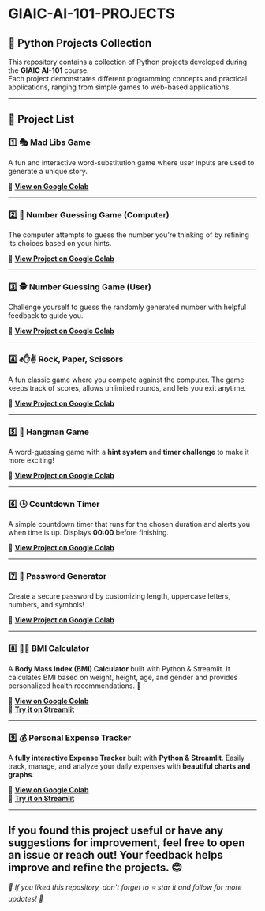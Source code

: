 # GIAIC-AI-101-PROJECTS  

## 🚀 Python Projects Collection  

This repository contains a collection of Python projects developed during the **GIAIC AI-101** course.  
Each project demonstrates different programming concepts and practical applications, ranging from simple games to web-based applications.  

---

## 📜 Project List  

### 1️⃣ 🎭 Mad Libs Game  

A fun and interactive word-substitution game where user inputs are used to generate a unique story.  

🔗 **[View on Google Colab](https://colab.research.google.com/drive/10hl5Ewov7tCMtsRAldvETx_eVU9ZZLDr?usp=sharing)**  

---

### 2️⃣ 🎯 Number Guessing Game (Computer)  

The computer attempts to guess the number you're thinking of by refining its choices based on your hints.  

🔗 **[View Project on Google Colab](https://colab.research.google.com/drive/1jjrN3IbIusYpGAeEDk1qLRHakeybtN9b?usp=sharing)**  

---

### 3️⃣ 🕵️ Number Guessing Game (User)  

Challenge yourself to guess the randomly generated number with helpful feedback to guide you.  

🔗 **[View Project on Google Colab](https://colab.research.google.com/drive/1lVlWUdG4Ccmtn42JVH9Q5C3-XdO7pvav?usp=sharing)**  

---

### 4️⃣ ✊✋✌️ Rock, Paper, Scissors  

A fun classic game where you compete against the computer. The game keeps track of scores, allows unlimited rounds, and lets you exit anytime.  

🔗 **[View Project on Google Colab](https://colab.research.google.com/drive/1Bb20kTjscydrKz3XVVZJDuZWZ9BdPiGj?usp=sharing)**  

---

### 5️⃣ 🎩 Hangman Game  

A word-guessing game with a **hint system** and **timer challenge** to make it more exciting!  

🔗 **[View Project on Google Colab](https://colab.research.google.com/drive/1HLXlNoIhRmOyC3Irm7qMV84a97TCjYig?usp=sharing)**  

---

### 6️⃣ 🕒 Countdown Timer  

A simple countdown timer that runs for the chosen duration and alerts you when time is up. Displays **00:00** before finishing.  

🔗 **[View Project on Google Colab](https://colab.research.google.com/drive/1tYWu6lLBjCba9whAZNZR_haq-yICC3Rm?usp=sharing)**  

---

### 7️⃣ 🔐 Password Generator  

Create a secure password by customizing length, uppercase letters, numbers, and symbols!  

🔗 **[View Project on Google Colab](https://colab.research.google.com/drive/1ZmfAEbv4g7thqiA_FKiD3yuUE-C01ms3?usp=sharing)**  

---

### 8️⃣ 🏋️‍♂️ BMI Calculator  

A **Body Mass Index (BMI) Calculator** built with Python & Streamlit. It calculates BMI based on weight, height, age, and gender and provides personalized health recommendations. 🚀  

🔗 **[View on Google Colab](https://colab.research.google.com/drive/1_XOWCLnf8fyIXdQ_XX-v6otryxZ-82rF?usp=sharing)**  
🚀 **[Try it on Streamlit](https://www.google.com/url?q=https%3A%2F%2Fbmi-calculator-smvpkmkzicygiuqy2yy5mm.streamlit.app%2F)**  

---

### 9️⃣ 💰 Personal Expense Tracker  

A **fully interactive Expense Tracker** built with **Python & Streamlit**. Easily track, manage, and analyze your daily expenses with **beautiful charts and graphs**.  

🔗 **[View on Google Colab](https://colab.research.google.com/drive/1PfZkpzmczq_NcF3A7Is_4vNIZ3oUfxxc?usp=sharing)**  
🚀 **[Try it on Streamlit](https://personal-expense-tracker-f4udtqqu6p4b7wasuy6zye.streamlit.app/)**  

---

If you **found this project useful** or have any **suggestions for improvement**, feel free to **open an issue** or **reach out**!
Your feedback helps improve and refine the projects. 😊  
---

 *🎉 If you liked this repository, don't forget to ⭐ star it and follow for more updates! 🚀*

